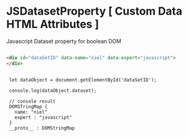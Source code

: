 # JSDatasetProperty [ Custom Data HTML Attributes ]
Javascript Dataset property for boolean DOM 


```HTML

<div id="dataSetID" data-name="niel" data-expert="javascript">
</div>

```

```JS

 let dataObject = document.getElementById('dataSetID');
 
 console.log(dataObject.dataset);
 
 // console result 
 DOMSTringMap {
   name: "niel"
   expert : "javascript"
 }
 __proto__ : DOMStringMap
 
```
